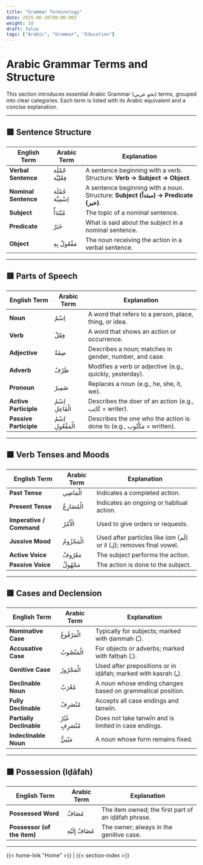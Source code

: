 ```yaml
---
title: "Grammar Terminology"
date: 2025-06-28T00:00:00Z
weight: 10
draft: false
tags: ["Arabic", "Grammar", "Education"]
---
```


# Arabic Grammar Terms and Structure

This section introduces essential Arabic Grammar (نحو عربي) terms, grouped into clear categories. Each term is listed with its Arabic equivalent and a concise explanation.

---

## 🟦 Sentence Structure

| **English Term**        | **Arabic Term**         | **Explanation**                                                                 |
|-------------------------|--------------------------|----------------------------------------------------------------------------------|
| **Verbal Sentence**     | جُمْلَة فِعْلِيَّة       | A sentence beginning with a verb. Structure: **Verb → Subject → Object**.       |
| **Nominal Sentence**    | جُمْلَة اِسْمِيَّة      | A sentence beginning with a noun. Structure: **Subject (مبتدأ) → Predicate (خبر)**. |
| **Subject**             | مُبْتَدَأٌ                | The topic of a nominal sentence.                                                |
| **Predicate**           | خَبَرٌ                   | What is said about the subject in a nominal sentence.                           |
| **Object**              | مَفْعُولٌ بِهِ            | The noun receiving the action in a verbal sentence.                             |

---

## 🟨 Parts of Speech

| **English Term**        | **Arabic Term**         | **Explanation**                                                                 |
|-------------------------|--------------------------|----------------------------------------------------------------------------------|
| **Noun**                | اِسْمٌ                   | A word that refers to a person, place, thing, or idea.                          |
| **Verb**                | فِعْلٌ                   | A word that shows an action or occurrence.                                      |
| **Adjective**           | صِفَةٌ                   | Describes a noun; matches in gender, number, and case.                          |
| **Adverb**              | ظَرْفٌ                   | Modifies a verb or adjective (e.g., quickly, yesterday).                        |
| **Pronoun**             | ضَمِيرٌ                 | Replaces a noun (e.g., he, she, it, we).                                        |
| **Active Participle**   | اِسْمُ الْفَاعِلِ        | Describes the doer of an action (e.g., كَاتِب = writer).                        |
| **Passive Participle**  | اِسْمُ الْمَفْعُولِ      | Describes the one who the action is done to (e.g., مَكْتُوب = written).        |

---

## 🟩 Verb Tenses and Moods

| **English Term**        | **Arabic Term**         | **Explanation**                                                                 |
|-------------------------|--------------------------|----------------------------------------------------------------------------------|
| **Past Tense**          | الْمَاضِي                | Indicates a completed action.                                                   |
| **Present Tense**       | الْمُضَارِعُ             | Indicates an ongoing or habitual action.                                        |
| **Imperative / Command**| الْأَمْرُ                | Used to give orders or requests.                                                |
| **Jussive Mood**        | الْمَجْزُومُ             | Used after particles like *lam* (لَم) or *li* (لِـ); removes final vowel.        |
| **Active Voice**        | مَعْرُوفٌ                | The subject performs the action.                                                |
| **Passive Voice**       | مَجْهُولٌ                | The action is done to the subject.                                              |

---

## 🟥 Cases and Declension

| **English Term**        | **Arabic Term**         | **Explanation**                                                                 |
|-------------------------|--------------------------|----------------------------------------------------------------------------------|
| **Nominative Case**     | الْمَرْفُوعُ             | Typically for subjects; marked with ḍammah (ـُ).                                |
| **Accusative Case**     | الْمَنْصُوبُ             | For objects or adverbs; marked with fatḥah (ـَ).                                |
| **Genitive Case**       | الْمَجْرُورُ             | Used after prepositions or in iḍāfah; marked with kasrah (ـِ).                 |
| **Declinable Noun**     | مُعْرَبٌ                 | A noun whose ending changes based on grammatical position.                      |
| **Fully Declinable**    | مُنْصَرِفٌ               | Accepts all case endings and tanwīn.                                            |
| **Partially Declinable**| غَيْرُ مُنْصَرِفٍ         | Does not take tanwīn and is limited in case endings.                           |
| **Indeclinable Noun**   | مَبْنِيٌّ                | A noun whose form remains fixed.                                                |

---

## 🟪 Possession (Iḍāfah)

| **English Term**             | **Arabic Term**         | **Explanation**                                                                 |
|------------------------------|--------------------------|----------------------------------------------------------------------------------|
| **Possessed Word**           | مُضَافٌ                  | The item owned; the first part of an iḍāfah phrase.                             |
| **Possessor (of the item)**  | مُضَافٌ إِلَيْهِ         | The owner; always in the genitive case.                                         |

---

{{< home-link "Home" >}} | {{< section-index >}}  


